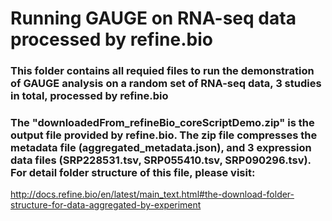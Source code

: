 # Running GAUGE on RNA-seq data processed by refine.bio
### This folder contains all requied files to run the demonstration of GAUGE analysis on a random set of RNA-seq data, 3 studies in total, processed by refine.bio
### The "downloadedFrom_refineBio_coreScriptDemo.zip" is the output file provided by refine.bio. The zip file compresses the metadata file (aggregated_metadata.json), and 3 expression data files (SRP228531.tsv, SRP055410.tsv, SRP090296.tsv). For detail folder structure of this file, please visit:   
http://docs.refine.bio/en/latest/main_text.html#the-download-folder-structure-for-data-aggregated-by-experiment


